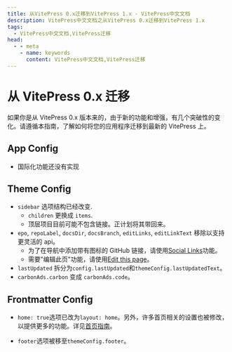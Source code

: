 ```yaml
---
title: 从VitePress 0.x迁移到VitePress 1.x - VitePress中文文档
description: VitePress中文文档之从VitePress 0.x迁移到VitePress 1.x
tags: 
  - VitePress中文文档,VitePress迁移
head:
  - - meta
    - name: keywords
      content: VitePress中文文档,VitePress迁移
---
```


# 从 VitePress 0.x 迁移

如果你是从 VitePress 0.x 版本来的，由于新的功能和增强，有几个突破性的变化。请遵循本指南，了解如何将您的应用程序迁移到最新的 VitePress 上。

## App Config

- 国际化功能还没有实现

## Theme Config

- `sidebar` 选项结构已经改变.
    - `children` 更换成 `items`.
    - 顶层项目目前可能不包含链接。正计划将其带回来。
- `epo`, `repoLabel`, `docsDir`, `docsBranch`, `editLinks`, `editLinkText` 移除以支持更灵活的 api。
    - 为了在导航中添加带有图标的 GitHub 链接，请使用[Social Links](/vitepressCn/theme-nav#社交链接)功能。
    - 需要"编辑此页"功能，请使用[Edit this page](/vitepressCn/theme-edit-link)。
- `lastUpdated` 拆分为`config.lastUpdated`和`themeConfig.lastUpdatedText`。
- `carbonAds.carbon` 变成 `carbonAds.code`。


## Frontmatter Config

- `home: true`选项已改为`layout: home`。另外，许多首页相关的设置也被修改，以提供更多的功能。详见[首页指南](/vitepressCn/theme-home-page)。

- `footer`选项被移至`themeConfig.footer`。